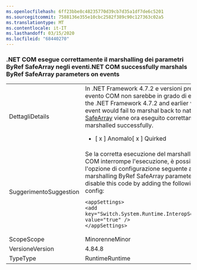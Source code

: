 ```yaml
---
ms.openlocfilehash: 6ff23bbe8c48235770d39cb7d35a1df7de6c5201
ms.sourcegitcommit: 7588136e355e10cbc2582f389c90c127363c02a5
ms.translationtype: MT
ms.contentlocale: it-IT
ms.lasthandoff: 03/15/2020
ms.locfileid: "68440270"
---
```

### <a name="net-com-successfully-marshals-byref-safearray-parameters-on-events"></a><span data-ttu-id="7610b-101">.NET COM esegue correttamente il marshalling dei parametri ByRef SafeArray negli eventi</span><span class="sxs-lookup"><span data-stu-id="7610b-101">.NET COM successfully marshals ByRef SafeArray parameters on events</span></span>

|   |   |
|---|---|
|<span data-ttu-id="7610b-102">Dettagli</span><span class="sxs-lookup"><span data-stu-id="7610b-102">Details</span></span>|<span data-ttu-id="7610b-103">In .NET Framework 4.7.2 e versioni precedenti, un parametro ByRef [SafeArray](https://docs.microsoft.com/windows/desktop/api/oaidl/ns-oaidl-safearray) su un evento COM non sarebbe in grado di eseguire di nuovo il marshalling al codice nativo.</span><span class="sxs-lookup"><span data-stu-id="7610b-103">In the .NET Framework 4.7.2 and earlier versions, a ByRef [SafeArray](https://docs.microsoft.com/windows/desktop/api/oaidl/ns-oaidl-safearray) parameter on a COM event would fail to marshal back to native code.</span></span>  <span data-ttu-id="7610b-104">Con questa modifica il marshalling di [SafeArray](https://docs.microsoft.com/windows/desktop/api/oaidl/ns-oaidl-safearray) viene ora eseguito correttamente.</span><span class="sxs-lookup"><span data-stu-id="7610b-104">With this change the [SafeArray](https://docs.microsoft.com/windows/desktop/api/oaidl/ns-oaidl-safearray) is now marshalled successfully.</span></span><ul><li><span data-ttu-id="7610b-105">[ x ] Anomalo</span><span class="sxs-lookup"><span data-stu-id="7610b-105">[ x ] Quirked</span></span></li></ul>|
|<span data-ttu-id="7610b-106">Suggerimento</span><span class="sxs-lookup"><span data-stu-id="7610b-106">Suggestion</span></span>|<span data-ttu-id="7610b-107">Se la corretta esecuzione del marshalling dei parametri ByRef SafeArray negli eventi COM interrompe l'esecuzione, è possibile disabilitare questo codice aggiungendo l'opzione di configurazione seguente alla configurazione dell'applicazione:</span><span class="sxs-lookup"><span data-stu-id="7610b-107">If properly marshalling ByRef SafeArray parameters on COM Events breaks execution, you can disable this code by adding the following configuration switch to your application config:</span></span><pre><code class="lang-xml">&lt;appSettings&gt;&#13;&#10;&lt;add key=&quot;Switch.System.Runtime.InteropServices.DoNotMarshalOutByrefSafeArrayOnInvoke&quot; value=&quot;true&quot; /&gt;&#13;&#10;&lt;/appSettings&gt;&#13;&#10;</code></pre>|
|<span data-ttu-id="7610b-108">Scope</span><span class="sxs-lookup"><span data-stu-id="7610b-108">Scope</span></span>|<span data-ttu-id="7610b-109">Minorenne</span><span class="sxs-lookup"><span data-stu-id="7610b-109">Minor</span></span>|
|<span data-ttu-id="7610b-110">Versione</span><span class="sxs-lookup"><span data-stu-id="7610b-110">Version</span></span>|<span data-ttu-id="7610b-111">4.8</span><span class="sxs-lookup"><span data-stu-id="7610b-111">4.8</span></span>|
|<span data-ttu-id="7610b-112">Type</span><span class="sxs-lookup"><span data-stu-id="7610b-112">Type</span></span>|<span data-ttu-id="7610b-113">Runtime</span><span class="sxs-lookup"><span data-stu-id="7610b-113">Runtime</span></span>|
